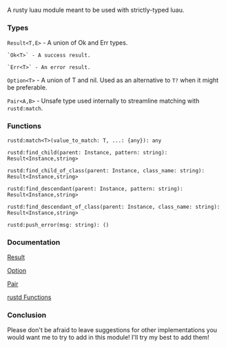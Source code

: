 A rusty luau module meant to be used with strictly-typed luau.
### Types
`Result<T,E>` - A union of Ok and Err types.

	`Ok<T>` - A success result.
 
	`Err<T>` - An error result.
 
`Option<T>` - A union of T and nil. Used as an alternative to `T?` when it might be preferable.

`Pair<A,B>` - Unsafe type used internally to streamline matching with `rustd:match`.

### Functions
`rustd:match<T>(value_to_match: T, ...: {any}): any`

`rustd:find_child(parent: Instance, pattern: string): Result<Instance,string>`

`rustd:find_child_of_class(parent: Instance, class_name: string): Result<Instance,string>`

`rustd:find_descendant(parent: Instance, pattern: string): Result<Instance,string>`

`rustd:find_descendant_of_class(parent: Instance, class_name: string): Result<Instance,string>`

`rustd:push_error(msg: string): ()`

### Documentation
[Result](Result.md)

[Option](Option.md)

[Pair](Pair.md)

[rustd Functions](rustd%20Functions.md)


### Conclusion
Please don't be afraid to leave suggestions for other implementations you would want me to try to add in this module! I'll try my best to add them!
